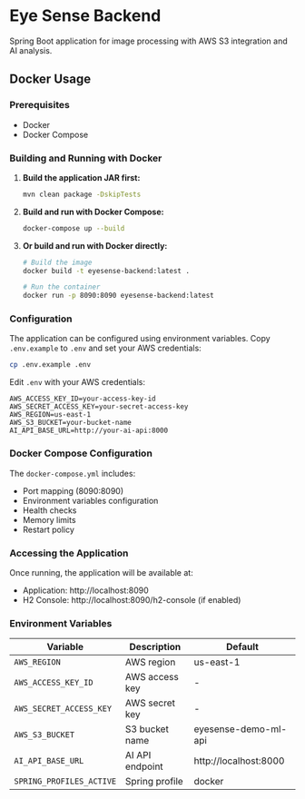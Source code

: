 # Eye Sense Backend

Spring Boot application for image processing with AWS S3 integration and AI analysis.

## Docker Usage

### Prerequisites
- Docker
- Docker Compose

### Building and Running with Docker

1. **Build the application JAR first:**
   ```bash
   mvn clean package -DskipTests
   ```

2. **Build and run with Docker Compose:**
   ```bash
   docker-compose up --build
   ```

3. **Or build and run with Docker directly:**
   ```bash
   # Build the image
   docker build -t eyesense-backend:latest .
   
   # Run the container
   docker run -p 8090:8090 eyesense-backend:latest
   ```

### Configuration

The application can be configured using environment variables. Copy `.env.example` to `.env` and set your AWS credentials:

```bash
cp .env.example .env
```

Edit `.env` with your AWS credentials:
```
AWS_ACCESS_KEY_ID=your-access-key-id
AWS_SECRET_ACCESS_KEY=your-secret-access-key
AWS_REGION=us-east-1
AWS_S3_BUCKET=your-bucket-name
AI_API_BASE_URL=http://your-ai-api:8000
```

### Docker Compose Configuration

The `docker-compose.yml` includes:
- Port mapping (8090:8090)
- Environment variables configuration
- Health checks
- Memory limits
- Restart policy

### Accessing the Application

Once running, the application will be available at:
- Application: http://localhost:8090
- H2 Console: http://localhost:8090/h2-console (if enabled)

### Environment Variables

| Variable | Description | Default |
|----------|-------------|---------|
| `AWS_REGION` | AWS region | us-east-1 |
| `AWS_ACCESS_KEY_ID` | AWS access key | - |
| `AWS_SECRET_ACCESS_KEY` | AWS secret key | - |
| `AWS_S3_BUCKET` | S3 bucket name | eyesense-demo-ml-api |
| `AI_API_BASE_URL` | AI API endpoint | http://localhost:8000 |
| `SPRING_PROFILES_ACTIVE` | Spring profile | docker |
